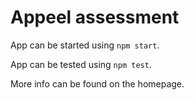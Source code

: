# Appeel assessment

App can be started using `npm start`.

App can be tested using `npm test`.

More info can be found on the homepage.
